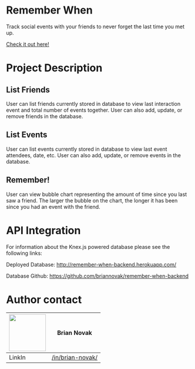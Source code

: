 # Remember When
Track social events with your friends to never forget the last time you met up.

[Check it out here!](https://bn-remember-when.firebaseapp.com)

# Project Description

## List Friends
User can list friends currently stored in database to view last interaction event and total number of events together. User can also add, update, or remove friends in the database.

## List Events
User can list events currently stored in database to view last event attendees, date, etc. User can also add, update, or remove events in the database.

## Remember!
User can view bubble chart representing the amount of time since you last saw a friend. The larger the bubble on the chart, the longer it has been since you had an event with the friend.

# API Integration
For information about the Knex.js powered database please see the following links:

Deployed Database: 
http://remember-when-backend.herokuapp.com/

Database Github:
https://github.com/briannovak/remember-when-backend

# Author contact
|<img src="https://avatars1.githubusercontent.com/u/30843350?s=400&v=4" width="100"> | Brian Novak                    |
| ------------- | ------------- |
| LinkIn   | [/in/brian-novak/](https://www.linkedin.com/in/brian-novak/) |
